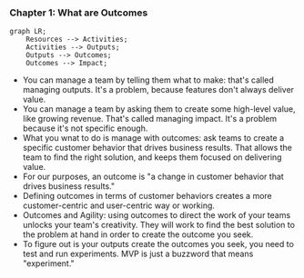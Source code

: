 

### Chapter 1: What are Outcomes

```mermaid
graph LR;
	Resources --> Activities;
	Activities --> Outputs;
	Outputs --> Outcomes;
	Outcomes --> Impact;
```

* You can manage a team by telling them what to make: that's called managing outputs. It's a problem, because features don't always deliver value.
* You can manage a team by asking them to create some high-level value, like growing revenue. That's called managing impact. It's a problem because it's not specific enough.
* What you wnat to do is manage with outcomes: ask teams to create a specific customer behavior that drives business results. That allows the team to find the right solution, and keeps them focused on delivering value. 
* For our purposes, an outcome is "a change in customer behavior that drives business results."
* Defining outcomes in terms of customer behaviors creates a more customer-centric and user-centric way or working.
* Outcomes and Agility: using outcomes to direct the work of your teams unlocks your team's creativity. They will work to find the best solution to the problem at hand in order to create the outcome you seek.
* To figure out is your outputs create the outcomes you seek, you need to test and run experiments. MVP is just a buzzword that means "experiment."



